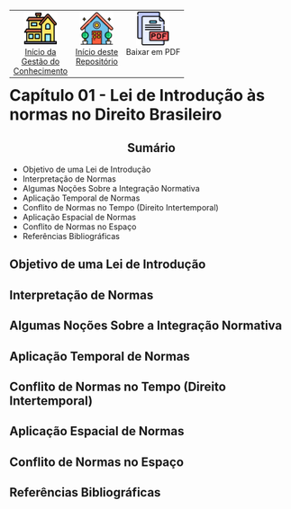 <table align="right" border="0">
  <tr>
    <td align="center" valign="top">
      <a href="https://github.com/dnlclaudino/gestao-do-conhecimento#readme">
        <img src="https://github.com/dnlclaudino/imagens/blob/master/icones/icone-casa3.png?raw=true" heigh="60" width="60"><br>Início da <br>Gestão do <br>Conhecimento
      </a>
    </td>
    <td align="center" valign="top">
      <a href="./README.md"> 
        <img src="https://github.com/dnlclaudino/imagens/blob/master/icones/icone-casa2.png?raw=true" heigh="60" width="60"><br>Início deste <br>Repositório
      </a> 
    </td>
    <td align="center" valign="top">
      <!-- <a href="https://github.com/dnlclaudino/direito-civil#readme"> -->
        <img src="https://github.com/dnlclaudino/imagens/blob/master/icones-aplicativos/pdf/pdf.png?raw=true" heigh="60" width="60"><br>Baixar em PDF
      <!-- </a> -->
    </td>
  </tr>
</table><br><br><br><br><br>

<!-- TOC ignore:true -->
# Capítulo 01 - Lei de Introdução às normas no Direito Brasileiro

<center><h2>Sumário</h2></center>

<!-- TOC -->

  - Objetivo de uma Lei de Introdução
  - Interpretação de Normas
  - Algumas Noções Sobre a Integração Normativa
  - Aplicação Temporal de Normas
  - Conflito de Normas no Tempo (Direito Intertemporal)
  - Aplicação Espacial de Normas
  - Conflito de Normas no Espaço
  - Referências Bibliográficas

<!-- /TOC -->

## Objetivo de uma Lei de Introdução

## Interpretação de Normas

## Algumas Noções Sobre a Integração Normativa

## Aplicação Temporal de Normas

## Conflito de Normas no Tempo (Direito Intertemporal)

## Aplicação Espacial de Normas

## Conflito de Normas no Espaço

## Referências Bibliográficas

[^VENOSA-2001]: VENOSA, Silvo de Salvo. Direito Civil: Parte Geral. São Paulo: Atlas, 2001.
